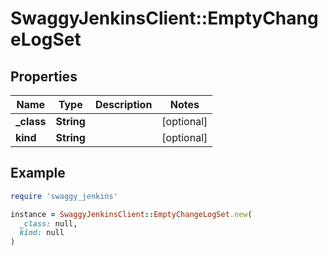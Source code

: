 # SwaggyJenkinsClient::EmptyChangeLogSet

## Properties

| Name | Type | Description | Notes |
| ---- | ---- | ----------- | ----- |
| **_class** | **String** |  | [optional] |
| **kind** | **String** |  | [optional] |

## Example

```ruby
require 'swaggy_jenkins'

instance = SwaggyJenkinsClient::EmptyChangeLogSet.new(
  _class: null,
  kind: null
)
```

